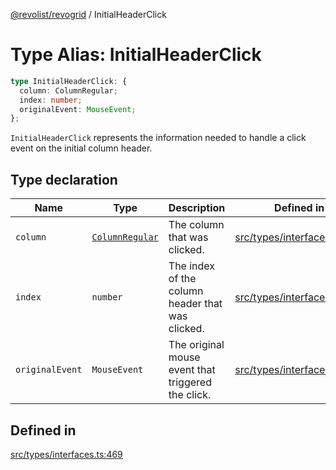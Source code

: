 [@revolist/revogrid](README.md) / InitialHeaderClick

# Type Alias: InitialHeaderClick

```ts
type InitialHeaderClick: {
  column: ColumnRegular;
  index: number;
  originalEvent: MouseEvent;
};
```

`InitialHeaderClick` represents the information needed to handle a click
event on the initial column header.

## Type declaration

| Name | Type | Description | Defined in |
| ------ | ------ | ------ | ------ |
| `column` | [`ColumnRegular`](Interface.ColumnRegular.md) | The column that was clicked. | [src/types/interfaces.ts:481](https://github.com/revolist/revogrid/blob/6957d67da887b25ac544cadb80669dc782e7d7d6/src/types/interfaces.ts#L481) |
| `index` | `number` | The index of the column header that was clicked. | [src/types/interfaces.ts:473](https://github.com/revolist/revogrid/blob/6957d67da887b25ac544cadb80669dc782e7d7d6/src/types/interfaces.ts#L473) |
| `originalEvent` | `MouseEvent` | The original mouse event that triggered the click. | [src/types/interfaces.ts:477](https://github.com/revolist/revogrid/blob/6957d67da887b25ac544cadb80669dc782e7d7d6/src/types/interfaces.ts#L477) |

## Defined in

[src/types/interfaces.ts:469](https://github.com/revolist/revogrid/blob/6957d67da887b25ac544cadb80669dc782e7d7d6/src/types/interfaces.ts#L469)
